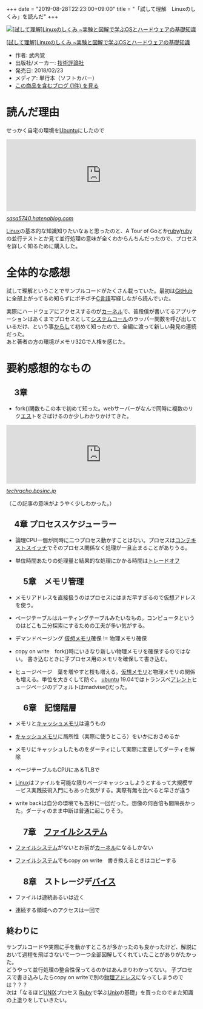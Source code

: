 +++
date = "2019-08-28T22:23:00+09:00"
title = "「試して理解　Linuxのしくみ」を読んだ"
+++

<body>
<p></p>
<div class="hatena-asin-detail">
<a href="http://www.amazon.co.jp/exec/obidos/ASIN/477419607X/hatena-blog-22/"><img src="https://images-fe.ssl-images-amazon.com/images/I/51r%2BeNsY2fL._SL160_.jpg" class="hatena-asin-detail-image" alt="[試して理解]Linuxのしくみ ~実験と図解で学ぶOSとハードウェアの基礎知識" title="[試して理解]Linuxのしくみ ~実験と図解で学ぶOSとハードウェアの基礎知識"></a><div class="hatena-asin-detail-info">
<p class="hatena-asin-detail-title"><a href="http://www.amazon.co.jp/exec/obidos/ASIN/477419607X/hatena-blog-22/">[試して理解]Linuxのしくみ ~実験と図解で学ぶOSとハードウェアの基礎知識</a></p>
<ul>
<li>
<span class="hatena-asin-detail-label">作者:</span> 武内覚</li>
<li>
<span class="hatena-asin-detail-label">出版社/メーカー:</span> <a class="keyword" href="http://d.hatena.ne.jp/keyword/%B5%BB%BD%D1%C9%BE%CF%C0%BC%D2">技術評論社</a>
</li>
<li>
<span class="hatena-asin-detail-label">発売日:</span> 2018/02/23</li>
<li>
<span class="hatena-asin-detail-label">メディア:</span> 単行本（ソフトカバー）</li>
<li><a href="http://d.hatena.ne.jp/asin/477419607X/hatena-blog-22" target="_blank">この商品を含むブログ (1件) を見る</a></li>
</ul>
</div>
<div class="hatena-asin-detail-foot"></div>
</div>

<h1>読んだ理由</h1>

<p>せっかく自宅の環境を<a class="keyword" href="http://d.hatena.ne.jp/keyword/Ubuntu">Ubuntu</a>にしたので</p>

<p><iframe src="https://hatenablog-parts.com/embed?url=https%3A%2F%2Fsasa5740.hatenablog.com%2Fentry%2F2019%2F07%2F08%2F083000" title="個人開発用マシンをThinkPad X1 Carbon with Ubuntuにしました - Tallman" class="embed-card embed-blogcard" scrolling="no" frameborder="0" style="display: block; width: 100%; height: 190px; max-width: 500px; margin: 10px 0px;"></iframe><cite class="hatena-citation"><a href="https://sasa5740.hatenablog.com/entry/2019/07/08/083000">sasa5740.hatenablog.com</a></cite></p>

<p><a class="keyword" href="http://d.hatena.ne.jp/keyword/Linux">Linux</a>の基本的な知識知りたいなぁと思ったのと、A Tour of Goとか<a class="keyword" href="http://d.hatena.ne.jp/keyword/ruby">ruby</a>/<a class="keyword" href="http://d.hatena.ne.jp/keyword/ruby">ruby</a>の並行テストとか見て並行処理の意味が全くわからんちんだったので、プロセスを詳しく知るために購入した。</p>

<h1>全体的な感想</h1>

<p>試して理解ということでサンプルコードがたくさん載っていた。最初は<a class="keyword" href="http://d.hatena.ne.jp/keyword/GitHub">GitHub</a>に全部上がってるの知らずにポチポチ<a class="keyword" href="http://d.hatena.ne.jp/keyword/C%B8%C0%B8%EC">C言語</a>写経しながら読んでいた。</p>

<p>実際にハードウェアにアクセスするのが<a class="keyword" href="http://d.hatena.ne.jp/keyword/%A5%AB%A1%BC%A5%CD%A5%EB">カーネル</a>で、普段僕が書いてるアプリケーションはあくまでプロセスとして<a class="keyword" href="http://d.hatena.ne.jp/keyword/%A5%B7%A5%B9%A5%C6%A5%E0%A5%B3%A1%BC%A5%EB">システムコール</a>のラッパー関数を呼び出しているだけ、という事<a class="keyword" href="http://d.hatena.ne.jp/keyword/%A4%AB%A4%E9%A4%B7">からし</a>て初めて知ったので、全編に渡って新しい発見の連続だった。<br>
あと著者の方の環境がメモリ32Gで人権を感じた。</p>

<h1>要約感想的なもの</h1>

<h2>　3章</h2>

<ul>
<li>fork()関数もこの本で初めて知った。webサーバーがなんで同時に複数のリク<a class="keyword" href="http://d.hatena.ne.jp/keyword/%A5%A8%A5%B9">エス</a>トをさばけるのか少しわかりかけてきた。</li>
</ul>


<p><iframe src="https://hatenablog-parts.com/embed?url=https%3A%2F%2Ftechracho.bpsinc.jp%2Fhachi8833%2F2017_11_13%2F47696" title="Rails: Puma/Unicorn/Passengerの効率を最大化する設定（翻訳）" class="embed-card embed-webcard" scrolling="no" frameborder="0" style="display: block; width: 100%; height: 155px; max-width: 500px; margin: 10px 0px;"></iframe><cite class="hatena-citation"><a href="https://techracho.bpsinc.jp/hachi8833/2017_11_13/47696">techracho.bpsinc.jp</a></cite></p>

<p>（この記事の意味がようやく少しわかった。）</p>

<h2>　4章 プロセススケジューラー</h2>

<ul>
<li><p>論理CPU一個が同時に二つプロセス動かすことはない。プロセスは<a class="keyword" href="http://d.hatena.ne.jp/keyword/%A5%B3%A5%F3%A5%C6%A5%AD%A5%B9%A5%C8%A5%B9%A5%A4%A5%C3%A5%C1">コンテキストスイッチ</a>でそのプロセス関係なく処理が一旦止まることがありうる。</p></li>
<li>
<p>単位時間あたりの処理量と結果的な処理にかかる時間は<a class="keyword" href="http://d.hatena.ne.jp/keyword/%A5%C8%A5%EC%A1%BC%A5%C9%A5%AA%A5%D5">トレードオフ</a></p>

<h2>　5章　メモリ管理</h2>
</li>
<li><p>メモリアドレスを直接扱うのはプロセスにはまだ早すぎるので仮想アドレスを使う。</p></li>
<li><p>ページテーブルはルーティングテーブルみたいなもの。コンピュータというのはどこも二分探索にするための工夫が多い気がする。</p></li>
<li><p>デマンドページング <a class="keyword" href="http://d.hatena.ne.jp/keyword/%B2%BE%C1%DB%A5%E1%A5%E2%A5%EA">仮想メモリ</a>確保  != 物理メモリ確保</p></li>
<li><p>copy on write　fork()時にいきなり新しい物理メモリを確保するのではない。 書き込むときに子プロセス用のメモリを確保して書き込む。</p></li>
<li>
<p>ヒュージページ　葉を増やすと枝も増える。<a class="keyword" href="http://d.hatena.ne.jp/keyword/%B2%BE%C1%DB%A5%E1%A5%E2%A5%EA">仮想メモリ</a>と物理メモリの関係も増える。単位を大きくして防ぐ。 <a class="keyword" href="http://d.hatena.ne.jp/keyword/ubuntu">ubuntu</a> 19.04ではトランスペ<a class="keyword" href="http://d.hatena.ne.jp/keyword/%A5%A2%A5%EC%A5%F3%A5%C8">アレント</a>ヒュージページのデフォルトはmadvise()だった。</p>

<h2>　6章　記憶階層</h2>
</li>
<li><p>メモリと<a class="keyword" href="http://d.hatena.ne.jp/keyword/%A5%AD%A5%E3%A5%C3%A5%B7%A5%E5%A5%E1%A5%E2%A5%EA">キャッシュメモリ</a>は違うもの</p></li>
<li><p><a class="keyword" href="http://d.hatena.ne.jp/keyword/%A5%AD%A5%E3%A5%C3%A5%B7%A5%E5%A5%E1%A5%E2%A5%EA">キャッシュメモリ</a>に局所性（実際に使うところ）をいかにおさめるか</p></li>
<li><p>メモリにキャッシュしたものをダーティにして実際に変更してダーティを解除</p></li>
<li><p>ページテーブルもCPUにあるTLBで</p></li>
<li><p><a class="keyword" href="http://d.hatena.ne.jp/keyword/Linux">Linux</a>はファイルを可能な限りページキャッシュしようとするって大規模サービス実践技術入門にもあった気がする。実際有無を比べると早さが違う</p></li>
<li>
<p>write backは自分の環境でも五秒に一回だった。想像の何百倍も間隔長かった。ダーティのまま中断は普通に起こりそう。　</p>

<h2>　7章　<a class="keyword" href="http://d.hatena.ne.jp/keyword/%A5%D5%A5%A1%A5%A4%A5%EB%A5%B7%A5%B9%A5%C6%A5%E0">ファイルシステム</a>
</h2>
</li>
<li><p><a class="keyword" href="http://d.hatena.ne.jp/keyword/%A5%D5%A5%A1%A5%A4%A5%EB%A5%B7%A5%B9%A5%C6%A5%E0">ファイルシステム</a>がないとお前が<a class="keyword" href="http://d.hatena.ne.jp/keyword/%A5%AB%A1%BC%A5%CD%A5%EB">カーネル</a>になるしかない</p></li>
<li>
<p><a class="keyword" href="http://d.hatena.ne.jp/keyword/%A5%D5%A5%A1%A5%A4%A5%EB%A5%B7%A5%B9%A5%C6%A5%E0">ファイルシステム</a>でもcopy on write　書き換えるときはコピーする</p>

<h2>　8章　ストレージデ<a class="keyword" href="http://d.hatena.ne.jp/keyword/%A5%D0%A5%A4%A5%B9">バイス</a>
</h2>
</li>
<li><p>ファイルは連続あるいは近く</p></li>
<li><p>連続する領域へのアクセスは一回で</p></li>
</ul>


<h2>終わりに</h2>

<p>サンプルコードや実際に手を動かすところが多かったのも良かったけど、解説において過程を飛ばさないで一つ一つ全部図解してくれていたことがありがたかった。<br>
どうやって並行処理の整合性保ってるのかはあんまりわかってない。  子プロセスで書き込みしたらcopy on writeで別の<a class="keyword" href="http://d.hatena.ne.jp/keyword/%CA%AA%CD%FD%A5%A2%A5%C9%A5%EC%A5%B9">物理アドレス</a>になってしまうのでは？？？<br>
次は「なるほど<a class="keyword" href="http://d.hatena.ne.jp/keyword/UNIX">UNIX</a>プロセス <a class="keyword" href="http://d.hatena.ne.jp/keyword/Ruby">Ruby</a>で学ぶ<a class="keyword" href="http://d.hatena.ne.jp/keyword/Unix">Unix</a>の基礎」を買ったのでまた知識の上塗りをしていきたい。</p>
</body>
